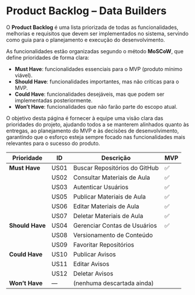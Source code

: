 # Product Backlog – Data Builders

O **Product Backlog** é uma lista priorizada de todas as funcionalidades, melhorias e requisitos que devem ser implementados no sistema, servindo como guia para o planejamento e execução do desenvolvimento.  

As funcionalidades estão organizadas segundo o método **MoSCoW**, que define prioridades de forma clara:  

- **Must Have**: funcionalidades essenciais para o MVP (produto mínimo viável).  
- **Should Have**: funcionalidades importantes, mas não críticas para o MVP.  
- **Could Have**: funcionalidades desejáveis, mas que podem ser implementadas posteriormente.  
- **Won’t Have**: funcionalidades que não farão parte do escopo atual.  

O objetivo desta página é fornecer à equipe uma visão clara das prioridades do projeto, ajudando todos a se manterem alinhados quanto às entregas, ao planejamento do MVP e às decisões de desenvolvimento, garantindo que o esforço esteja sempre focado nas funcionalidades mais relevantes para o sucesso do produto.



| Prioridade      | ID   | Descrição                                      | MVP |
| --------------- | ---- | -----------------------------------------------| --- |
| **Must Have**   | US01 | Buscar Repositórios do GitHub                  | ✅   |
|                 | US02 | Consultar Materiais de Aula                    | ✅   |
|                 | US03 | Autenticar Usuários                            | ✅   |
|                 | US05 | Publicar Materiais de Aula                     | ✅   |
|                 | US06 | Editar Materiais de Aula                       | ✅   |
|                 | US07 | Deletar Materiais de Aula                      | ✅   |
| **Should Have** | US04 | Gerenciar Contas de Usuários                   | ✅   |
|                 | US08 | Versionamento de Conteúdo                      |     |
|                 | US09 | Favoritar Repositórios                         |     |
| **Could Have**  | US10 | Publicar Avisos                                |     |
|                 | US11 | Editar Avisos                                  |     |
|                 | US12 | Deletar Avisos                                 |     |
| **Won’t Have**  | —    | (nenhuma descartada ainda)                     |     |

